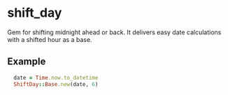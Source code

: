 # shift_day

Gem for shifting midnight ahead or back. It delivers easy date calculations with a shifted hour as a base.

## Example

```ruby
  date = Time.now.to_datetime
  ShiftDay::Base.new(date, 6)
```


